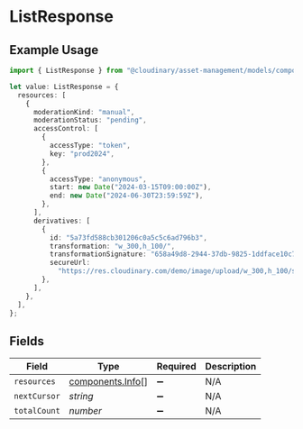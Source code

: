 # ListResponse

## Example Usage

```typescript
import { ListResponse } from "@cloudinary/asset-management/models/components";

let value: ListResponse = {
  resources: [
    {
      moderationKind: "manual",
      moderationStatus: "pending",
      accessControl: [
        {
          accessType: "token",
          key: "prod2024",
        },
        {
          accessType: "anonymous",
          start: new Date("2024-03-15T09:00:00Z"),
          end: new Date("2024-06-30T23:59:59Z"),
        },
      ],
      derivatives: [
        {
          id: "5a73fd588cb301206c0a5c5c6ad796b3",
          transformation: "w_300,h_100/",
          transformationSignature: "658a49d8-2944-37db-9825-1ddface10c7b",
          secureUrl:
            "https://res.cloudinary.com/demo/image/upload/w_300,h_100/sample",
        },
      ],
    },
  ],
};
```

## Fields

| Field                                                | Type                                                 | Required                                             | Description                                          |
| ---------------------------------------------------- | ---------------------------------------------------- | ---------------------------------------------------- | ---------------------------------------------------- |
| `resources`                                          | [components.Info](../../models/components/info.md)[] | :heavy_minus_sign:                                   | N/A                                                  |
| `nextCursor`                                         | *string*                                             | :heavy_minus_sign:                                   | N/A                                                  |
| `totalCount`                                         | *number*                                             | :heavy_minus_sign:                                   | N/A                                                  |